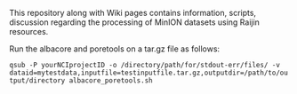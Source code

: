 This repository along with Wiki pages contains information, scripts, discussion regarding the processing of MinION datasets using Raijin resources.

Run the albacore and poretools on a tar.gz file as follows:

`qsub -P yourNCIprojectID -o /directory/path/for/stdout-err/files/ -v dataid=mytestdata,inputfile=testinputfile.tar.gz,outputdir=/path/to/output/directory albacore_poretools.sh`